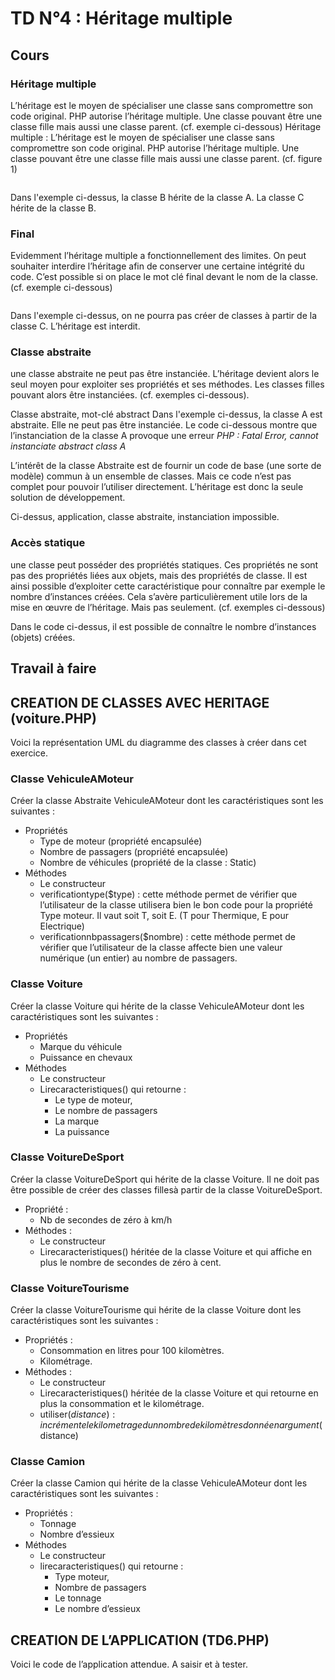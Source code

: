 # TD N°4 : Héritage multiple

## Cours

### Héritage multiple

L’héritage est le moyen de spécialiser une classe sans compromettre son code original. PHP autorise l’héritage 
multiple. Une classe pouvant être une classe fille mais aussi une classe parent.  (cf. exemple ci-dessous)
Héritage multiple : L’héritage est le moyen de spécialiser une classe sans compromettre son code original. PHP autorise l’héritage multiple. Une classe pouvant être une classe fille mais aussi une classe parent.  (cf. figure 1)

````php

````
Dans l'exemple ci-dessus, la classe B hérite de la classe A. La classe C hérite de la classe B.

### Final

Evidemment l’héritage multiple a fonctionnellement des limites. On peut souhaiter interdire l’héritage afin de 
conserver une certaine intégrité du code. C’est possible si on place le mot clé final devant le nom de la classe. 
(cf. exemple ci-dessous)

````php

````

Dans l'exemple ci-dessus, on ne pourra pas créer de classes à partir de la classe C. L’héritage est interdit.

### Classe abstraite

une classe abstraite ne peut pas être instanciée. L’héritage devient alors le seul moyen pour exploiter ses propriétés et 
ses méthodes. Les classes filles pouvant alors être instanciées. (cf. exemples ci-dessous). 


Classe abstraite, mot-clé abstract
Dans l'exemple ci-dessus, la classe A est abstraite. Elle ne peut pas être instanciée. Le code ci-dessous montre que 
l’instanciation de la classe A provoque une erreur *PHP : Fatal Error, cannot instanciate abstract class A*

L’intérêt de la classe Abstraite est de fournir un code de base (une sorte de modèle) commun à un ensemble de classes. 
Mais ce code n’est pas complet pour pouvoir l’utiliser directement. L’héritage est donc la seule solution de développement.


Ci-dessus, application, classe abstraite, instanciation impossible.

### Accès statique

une classe peut posséder des propriétés statiques. Ces propriétés ne sont pas des propriétés liées aux objets, mais des 
propriétés de classe. Il est ainsi possible d’exploiter cette caractéristique pour connaître par exemple le nombre 
d’instances créées. Cela s’avère particulièrement utile lors de la mise en œuvre de l’héritage. Mais pas seulement. 
(cf. exemples ci-dessous)



Dans le code ci-dessus, il est possible de connaître le nombre d’instances (objets) créées. 

## Travail à faire

## CREATION DE CLASSES AVEC HERITAGE (voiture.PHP)

Voici la représentation UML du diagramme des classes à créer dans cet exercice.




###	Classe VehiculeAMoteur

Créer la classe Abstraite VehiculeAMoteur dont les caractéristiques sont les suivantes :

* Propriétés
    *	Type de moteur (propriété encapsulée)
    *	Nombre de passagers (propriété encapsulée)
    *	Nombre de véhicules (propriété de la classe : Static)
*	Méthodes
    *	Le constructeur
    *	verificationtype($type) : cette méthode permet de vérifier que l’utilisateur de la classe utilisera bien le bon code pour la propriété Type moteur. Il vaut soit T, soit E. (T pour Thermique, E pour Electrique)
    *	verificationnbpassagers($nombre) : cette méthode permet de vérifier que l’utilisateur de la classe affecte bien une valeur numérique (un entier) au nombre de passagers.

###	Classe Voiture

Créer la classe Voiture qui hérite de la classe VehiculeAMoteur  dont les caractéristiques sont les suivantes :

*	Propriétés
    *	Marque du véhicule
    *	Puissance en chevaux 
*	Méthodes
    *	Le constructeur
    *	Lirecaracteristiques() qui retourne :
        *	Le type de moteur,
        *	Le nombre de passagers
        *	La marque
        *	La puissance

###	Classe VoitureDeSport

Créer la classe VoitureDeSport qui hérite de la classe Voiture. Il ne doit pas être possible de créer des classes fillesà partir de la classe VoitureDeSport.

*	Propriété :
    *	Nb de secondes de zéro à  km/h
*	Méthodes :
    * Le constructeur 
    *	Lirecaracteristiques() héritée de la classe Voiture et qui affiche en plus le nombre de secondes de zéro à cent.

###	Classe VoitureTourisme

Créer la classe VoitureTourisme qui hérite de la classe Voiture dont les caractéristiques sont les suivantes :

* Propriétés :
    *	Consommation en litres pour 100 kilomètres.
    *	Kilométrage.
*	Méthodes :
    *	Le constructeur
    *	Lirecaracteristiques() héritée de la classe Voiture et qui retourne en plus la consommation et le kilométrage.
    *	utiliser($distance) : incrémente le kilometrage dun nombre de kilomètres donné en argument ($distance)

###	Classe Camion

Créer la classe Camion qui hérite de la classe VehiculeAMoteur dont les caractéristiques sont les suivantes :

*	Propriétés :
    *	Tonnage
    *	Nombre d’essieux
*	Méthodes
    *	Le constructeur
    *	lirecaracteristiques() qui retourne :
        *	Type moteur,
        *	Nombre de passagers
        *	Le tonnage
        *	Le nombre d’essieux 
    
##	CREATION DE L’APPLICATION (TD6.PHP)

Voici le code de l’application attendue. A saisir et à tester.



